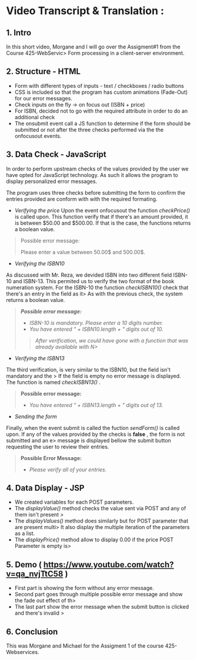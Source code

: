 # Video Transcript & Translation :

## 1. Intro

   In this short video, Morgane and I will go over the Assigment#1 from the Course 425-WebServic>
   Form processing in a client-server environment.

## 2. Structure - HTML

   * Form with different types of inputs - text / checkboxes / radio buttons
   * CSS is included so that the program has custom animations (Fade-Out) for our error messages.
   * Check inputs on the fly -> on focus out (ISBN + price)
   * For ISBN, decided not to go with the required attribute in order to do an additional check
   * The onsubmit event call a JS function to determine if the form should be submitted or not after the three checks performed via the the onfocusout events.

## 3. Data Check - JavaScript 

In order to perform upstream checks of the values provided by the user we have opted for JavaScript technology. As such it allows the program to display personalized error messages. 

The program uses three checks before submitting the form to confirm the entries provided are conform with with the required formating.

   * *Verifying the price*
   Upon the event onfocusout the function  _checkPrice()_  is called upon.
   This function verify that if there's an amount provided, it is between $50.00 and $500.00.
   If that is the case, the functions returns a boolean value.
   
   > Possible error message:
   > 
   > Please enter a value between 50.00$ and 500.00$.

   * *Verifying the ISBN10*

   As discussed with Mr. Reza, we devided ISBN into two different field ISBN-10 and ISBN-13.
   This permited us to verify the two format of the book numeration system.
   For the ISBN-10 the function  _checkISBN10()_  check that there's an entry in the field as it>
   As with the previous check, the system returns a boolean value.

>   ***Possible error message:***
>
>   * _ISBN-10 is mandatory. Please enter a 10 digits number._
>   * _You have entered " + ISBN10.length + " digits out of 10._
>> _After verification, we could have gone with a function that was already available with N>_
   
   * *Verifying the ISBN13*

   The third verification, is very similar to the ISBN10, but the field isn't mandatory and the >
   If the field is empty no error message is displayed. The function is named  _checkISBN13()_ .

   > **Possible error message:**
   > 
   > * _You have entered " + ISBN13.length + " digits out of 13._

   * *Sending the form*

   Finally, when the event submit is called the fuction  _sendForm()_  is called upon.
   If any of the values provided by the checks is **false** , the form is not submitted and an e>
   message is displayed bellow the submit button requesting the user to review their entries.

>   **Possible Error Message:**
> 
>   * _Please verify all of your entries._

## 4. Data Display - JSP

   * We created variables for each POST parameters.
   * The  _displayValue()_  method checks the value sent via POST and any of them isn't present >
   * The  _displayValues()_  method does similarly but for POST parameter that are present multi>
   It also display the multiple iteration of the parameters as a list.
   * The  _displayPrice()_  method allow to display 0.00 if the price POST Parameter is empty is>

## 5. Demo ( https://www.youtube.com/watch?v=qa_nvjTtC58 )
   
   * First part is showing the form without any error message.
   * Second part goes through multiple possible error message and show the fade out effect of th>
   * The last part show the error message when the submit button is clicked and there's invalid >


## 6. Conclusion

   This was Morgane and Michael for the Assigment 1 of the course 425-Webservices.
